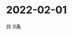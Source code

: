 # 2022-02-01
  共 0条

  <!-- BEGIN -->
  <!-- 最后更新时间Tue Feb 01 2022 13:09:36 GMT+0000 (Coordinated Universal Time) -->
  
  <!-- END -->
  
  